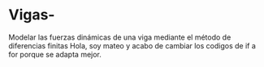 # Vigas-
Modelar las fuerzas dinámicas de una viga mediante el método de diferencias finitas 
Hola, soy mateo y acabo de cambiar los codigos de if a for porque se adapta mejor. 
